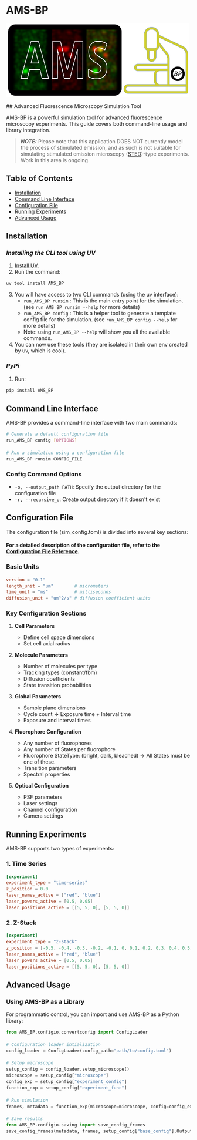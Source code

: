 # AMS-BP
<p>
<img src="./docs/assets/icons/drawing.svg" alt="AMS-BP Logo" width="500" height="200">
</p>
## Advanced Fluorescence Microscopy Simulation Tool

AMS-BP is a powerful simulation tool for advanced fluorescence microscopy experiments. This guide covers both command-line usage and library integration.

> **_NOTE:_** Please note that this application DOES NOT currently model the process of stimulated emission, and as such is not suitable for simulating stimulated emission microscopy ([STED](https://en.wikipedia.org/wiki/STED_microscopy))-type experiments. Work in this area is ongoing.

## Table of Contents
- [Installation](#installation)
- [Command Line Interface](#command-line-interface)
- [Configuration File](#configuration-file)
- [Running Experiments](#running-experiments)
- [Advanced Usage](#advanced-usage)

## Installation


### ***Installing the CLI tool using UV***




1. [Install UV](https://docs.astral.sh/uv/getting-started/installation/).
2. Run the command:
```bash
uv tool install AMS_BP
```
3. You will have access to two CLI commands (using the uv interface):
    - `run_AMS_BP runsim` : This is the main entry point for the simulation. (see `run_AMS_BP runsim --help` for more details)
    - `run_AMS_BP config` : This is a helper tool to generate a template config file for the simulation. (see `run_AMS_BP config --help` for more details)
    - Note: using `run_AMS_BP --help` will show you all the available commands.
4. You can now use these tools (they are isolated in their own env created by uv, which is cool).

### ***PyPi***

1. Run:
```bash
pip install AMS_BP
```

## Command Line Interface

AMS-BP provides a command-line interface with two main commands:

```bash
# Generate a default configuration file
run_AMS_BP config [OPTIONS]

# Run a simulation using a configuration file
run_AMS_BP runsim CONFIG_FILE
```

### Config Command Options

- `-o, --output_path PATH`: Specify the output directory for the configuration file
- `-r, --recursive_o`: Create output directory if it doesn't exist

## Configuration File

The configuration file (sim_config.toml) is divided into several key sections:

#### For a detailed description of the configuration file, refer to the [Configuration File Reference](https://joemans3.github.io/AMS_BP/API_Documentation/sim_config/).
### Basic Units
```toml
version = "0.1"
length_unit = "um"        # micrometers
time_unit = "ms"          # milliseconds
diffusion_unit = "um^2/s" # diffusion coefficient units
```

### Key Configuration Sections

1. **Cell Parameters**
   - Define cell space dimensions
   - Set cell axial radius

2. **Molecule Parameters**
   - Number of molecules per type
   - Tracking types (constant/fbm)
   - Diffusion coefficients
   - State transition probabilities

3. **Global Parameters**
   - Sample plane dimensions
   - Cycle count -> Exposure time + Interval time
   - Exposure and interval times

4. **Fluorophore Configuration**
   - Any number of fluorophores
   - Any number of States per fluorophore
   - Fluorophore StateType: (bright, dark, bleached) -> All States must be one of these.
   - Transition parameters
   - Spectral properties

5. **Optical Configuration**
   - PSF parameters
   - Laser settings
   - Channel configuration
   - Camera settings

## Running Experiments

AMS-BP supports two types of experiments:

### 1. Time Series
```toml
[experiment]
experiment_type = "time-series"
z_position = 0.0
laser_names_active = ["red", "blue"]
laser_powers_active = [0.5, 0.05]
laser_positions_active = [[5, 5, 0], [5, 5, 0]]
```

### 2. Z-Stack
```toml
[experiment]
experiment_type = "z-stack"
z_position = [-0.5, -0.4, -0.3, -0.2, -0.1, 0, 0.1, 0.2, 0.3, 0.4, 0.5]
laser_names_active = ["red", "blue"]
laser_powers_active = [0.5, 0.05]
laser_positions_active = [[5, 5, 0], [5, 5, 0]]
```

## Advanced Usage

### Using AMS-BP as a Library

For programmatic control, you can import and use AMS-BP as a Python library:

```python
from AMS_BP.configio.convertconfig import ConfigLoader

# Configuration loader intialization
config_loader = ConfigLoader(config_path="path/to/config.toml")

# Setup microscope
setup_config = config_loader.setup_microscope()
microscope = setup_config["microscope"]
config_exp = setup_config["experiment_config"]
function_exp = setup_config["experiment_func"]

# Run simulation
frames, metadata = function_exp(microscope=microscope, config=config_exp)

# Save results
from AMS_BP.configio.saving import save_config_frames
save_config_frames(metadata, frames, setup_config["base_config"].OutputParameters)
```
